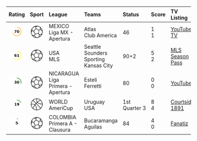 | Rating                                                                                                                                 | Sport                                                                                                                | League                               | Teams                                    | Status        | Score   | TV Listing                                                                                                |
|:---------------------------------------------------------------------------------------------------------------------------------------|:---------------------------------------------------------------------------------------------------------------------|:-------------------------------------|:-----------------------------------------|:--------------|:--------|:----------------------------------------------------------------------------------------------------------|
| <img src="https://raw.githubusercontent.com/BlakeDuncan25/Donut-SVG-Ratings/bac4e4a278175106499642192132b1786a9aec38/70.svg" alt="70"> | <img src="https://raw.githubusercontent.com/BlakeDuncan25/Donut-SVG-Ratings/master/soccer.png" alt="Soccer">         | MEXICO<br>Liga MX - Apertura         | Atlas<br>Club America                    | 46            | 1<br>1  | <a href="https://tv.youtube.com/browse/UCXyaZYAYAU1MQx1N37IbqAA">YouTube TV</a>                           |
| <img src="https://raw.githubusercontent.com/BlakeDuncan25/Donut-SVG-Ratings/bac4e4a278175106499642192132b1786a9aec38/61.svg" alt="61"> | <img src="https://raw.githubusercontent.com/BlakeDuncan25/Donut-SVG-Ratings/master/soccer.png" alt="Soccer">         | USA<br>MLS                           | Seattle Sounders<br>Sporting Kansas City | 90+2          | 5<br>2  | <a href="https://tv.apple.com/us/channel/tvs.sbd.7000">MLS Season Pass</a>                                |
| <img src="https://raw.githubusercontent.com/BlakeDuncan25/Donut-SVG-Ratings/bac4e4a278175106499642192132b1786a9aec38/30.svg" alt="30"> | <img src="https://raw.githubusercontent.com/BlakeDuncan25/Donut-SVG-Ratings/master/soccer.png" alt="Soccer">         | NICARAGUA<br>Liga Primera - Apertura | Esteli<br>Ferretti                       | 80            | 0<br>0  | <a href="https://www.youtube.com/@NicaSportsTV/streams">YouTube</a>                                       |
| <img src="https://raw.githubusercontent.com/BlakeDuncan25/Donut-SVG-Ratings/bac4e4a278175106499642192132b1786a9aec38/19.svg" alt="19"> | <img src="https://raw.githubusercontent.com/BlakeDuncan25/Donut-SVG-Ratings/master/basketball.png" alt="Basketball"> | WORLD<br>AmeriCup                    | Uruguay<br>USA                           | 1st Quarter 3 | 8<br>4  | <a href="https://www.dazn.com/en-US/competition/Competition:bwowjwcssos25g6yp5i7hgl6t">Courtside 1891</a> |
| <img src="https://raw.githubusercontent.com/BlakeDuncan25/Donut-SVG-Ratings/bac4e4a278175106499642192132b1786a9aec38/5.svg" alt="5">   | <img src="https://raw.githubusercontent.com/BlakeDuncan25/Donut-SVG-Ratings/master/soccer.png" alt="Soccer">         | COLOMBIA<br>Primera A - Clausura     | Bucaramanga<br>Aguilas                   | 84            | 4<br>0  | <a href="https://watch.fanatiz.com/channels">Fanatiz</a>                                                  |